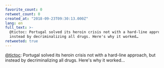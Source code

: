 ```yaml
---
favorite_count: 0
retweet_count: 0
created_at: "2018-09-23T09:30:13.000Z"
lang: en
full_text: >-
  @tictoc: Portugal solved its heroin crisis not with a hard-line approach, but
  instead by decriminalizing all drugs. Here's why it worked…
retweeted: true
---
```


[@tictoc](https://twitter.com/tictoc): Portugal solved its heroin crisis not
with a hard-line approach, but instead by decriminalizing all drugs. Here's why
it worked…

